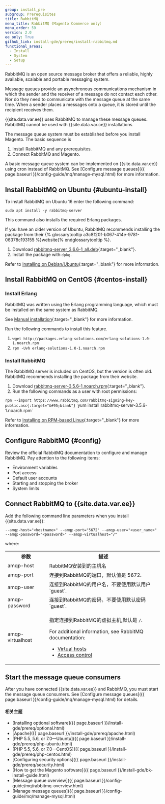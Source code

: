 ```yaml
---
group: install_pre
subgroup: Prerequisites
title: RabbitMQ
menu_title: RabbitMQ (Magento Commerce only)
menu_order: 50
version: 2.0
ee_only: True
github_link: install-gde/prereq/install-rabbitmq.md
functional_areas:
  - Install
  - System
  - Setup
---
```


RabbitMQ is an open source message broker that offers a reliable, highly available, scalable and portable messaging system.

Message queues provide an asynchronous communications mechanism in which the sender and the receiver of a message do not contact each other. Nor do they need to communicate with the message queue at the same time. When a sender places a messages onto a queue, it is stored until the recipient receives them.

{{site.data.var.ee}} uses RabbitMQ to manage these message queues. RabbitMQ cannot be used with {{site.data.var.ce}} installations.

The message queue system must be established before you install Magento. The basic sequence is

1. Install RabbitMQ and any prerequisites.
2. Connect RabbitMQ and Magento.

<div class="bs-callout bs-callout-info" id="info" markdown="1">
A basic message queue system can be implemented on {{site.data.var.ee}} using cron instead of RabbitMQ. See [Configure message queues]({{ page.baseurl }}/config-guide/mq/manage-mysql.html) for more information.
</div>

## Install RabbitMQ on Ubuntu {#ubuntu-install}

To install RabbitMQ on Ubuntu 16 enter the following command:

    sudo apt install -y rabbitmq-server

This command also installs the required Erlang packages.

If you have an older version of Ubuntu, RabbitMQ recommends installing the package from their {% glossarytooltip a3c8f20f-b067-414e-9781-06378c193155 %}website{% endglossarytooltip %}.

1. Download [rabbitmq-server_3.6.6-1_all.deb](https://www.rabbitmq.com/releases/rabbitmq-server/v3.6.6/rabbitmq-server_3.6.6-1_all.deb){:target="&#95;blank"}.
2. Install the package with `dpkg`.

Refer to [Installing on Debian/Ubuntu](https://www.rabbitmq.com/install-debian.html){:target="&#95;blank"} for more information.

## Install RabbitMQ on CentOS {#centos-install}

### Install Erlang

RabbitMQ was written using the Erlang programming language, which must be installed on the same system as RabbitMQ.

See [Manual installation](https://www.erlang-solutions.com/resources/download.html){:target="&#95;blank"} for more information.

Run the following commands to install this feature.

1. `wget http://packages.erlang-solutions.com/erlang-solutions-1.0-1.noarch.rpm`
2. `rpm -Uvh erlang-solutions-1.0-1.noarch.rpm`

### Install RabbitMQ

The RabbitMQ server is included on CentOS, but the version is often old. RabbitMQ recommends installing the package from their website.

1. Download [rabbitmq-server-3.5.6-1.noarch.rpm](https://www.rabbitmq.com/releases/rabbitmq-server/v3.5.6/rabbitmq-server-3.5.6-1.noarch.rpm){:target="&#95;blank"}.
2. Run the following commands as a user with root permissions:

`rpm --import https://www.rabbitmq.com/rabbitmq-signing-key-public.asc{:target="&#95;blank"}
`yum install rabbitmq-server-3.5.6-1.noarch.rpm`

Refer to [Installing on RPM-based Linux](https://www.rabbitmq.com/install-rpm.html){:target="&#95;blank"} for more information.

## Configure RabbitMQ {#config}

Review the official RabbitMQ documentation to configure and manage RabbitMQ. Pay attention to the following items:

* Environment variables
* Port access
* Default user accounts
* Starting and stopping the broker
* System limits

## Connect RabbitMQ to {{site.data.var.ee}}

Add the following command line parameters when you install {{site.data.var.ee}}:

`--amqp-host="<hostname>" --amqp-port="5672" --amqp-user="<user_name>" --amqp-password="<password>" --amqp-virtualhost="/"`

where:

<table>
<tr>
<th>参数</th><th>描述</th>
</tr>
<tr>
<td>amqp-host</td>
<td>RabbitMQ安装到的主机名</td>
</tr>
<tr>
<td>amqp-port</td>
<td>连接到RabbitMQ的端口，默认值是 5672.</td>
</tr>
<tr>
<td>amqp-user</td>
<td>连接到RabbitMQ的用户名，不要使用默认用户 `guest`. </td>
</tr>
<tr>
<td>amqp-password</td>
<td>连接到RabbitMQ的密码，不要使用默认密码`guest`. </td>
</tr>
<tr>
<td>amqp-virtualhost</td>
<td><p>指定连接到RabbitMQ的虚拟主机,默认是 <code>/</code>. </p>
<p>For additional information, see RabbitMQ documentation:</p>
<ul><li><a href="https://www.rabbitmq.com/vhosts.html" target="&#95;blank">Virtual hosts</a></li>
<li><a href="https://www.rabbitmq.com/access-control.html" target="&#95;blank">Access control</a></li></ul></td>
</tr>
</table>

## Start the message queue consumers

After you have connected {{site.data.var.ee}} and RabbitMQ, you must start the message queue consumers. See [Configure message queues]({{ page.baseurl }}/config-guide/mq/manage-mysql.html) for details.

#### 相关主题
*	[Installing optional software]({{ page.baseurl }}/install-gde/prereq/optional.html)
*	[Apache]({{ page.baseurl }}/install-gde/prereq/apache.html)
*	[PHP 5.5, 5.6, or 7.0&mdash;Ubuntu]({{ page.baseurl }}/install-gde/prereq/php-ubuntu.html)
*	[PHP 5.5, 5.6, or 7.0&mdash;CentOS]({{ page.baseurl }}/install-gde/prereq/php-centos.html)
*	[Configuring security options]({{ page.baseurl }}/install-gde/prereq/security.html)
*	[How to get the Magento software]({{ page.baseurl }}/install-gde/bk-install-guide.html)
*	[Message queue overview]({{ page.baseurl }}/config-guide/mq/rabbitmq-overview.html)
*	[Manage message queues]({{ page.baseurl }}/config-guide/mq/manage-mysql.html)
